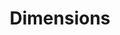 ---
layout: default
bigquery: https://console.cloud.google.com/bigquery?p=covid-19-dimensions-ai&page=table&d=data&t=publications
contributors: Digital Science, https://www.digital-science.com/
cost: Free for personal, non-commercial use.
description: Dimensions contains more than 100 million publications, ranging from
  articles published in scholarly journals, books and book chapters, to preprints
  and conference proceedings. All publications are contextualized with linked data
  sets, funding, publications, patents, clinical trials, and policy documents. You
  can also view associated categories, funders, institutions, and researcher profiles.
documentation: https://docs.dimensions.ai/bigquery/index.html
last_edit: Mon, 04 Apr 2022 19:04:00 GMT
location: https://www.dimensions.ai/products/free/
maintained_by: Digital Science, https://www.digital-science.com/
schema_fields: '[''granted_date'', ''open_access_categories'', ''original_assignee_countries'',
  ''isbn'', ''priority_year'', ''date_normal'', ''category_icrp_ct'', ''mesh_terms'',
  ''category_rcdc'', ''publication_year'', ''links'', ''funding_cad'', ''original_title'',
  ''category_hrcs_hc'', ''authors'', ''start_date'', ''priority_date'', ''repository_name'',
  ''volume'', ''resulting_publication_doi'', ''funder_org_cities'', ''category_hrcs_rac'',
  ''funder_org'', ''id'', ''pages'', ''date_online'', ''family_members_ids'', ''linkout'',
  ''funder_countries'', ''mesh_headings'', ''phase'', ''repository_id'', ''email_address'',
  ''funder_orgs'', ''funding_details'', ''pmcid'', ''book_series_title'', ''repository_url'',
  ''funding_gbp'', ''granted_year'', ''cited_by_ids'', ''funding_nzd'', ''gender'',
  ''publisher'', ''date_inserted'', ''book_title'', ''date_modified'', ''established'',
  ''journal_lists'', ''research_org_cities'', ''funding_jpy'', ''conference'', ''labels'',
  ''categories'', ''current_assignee_orgs'', ''current_assignee_countries'', ''filing_year'',
  ''type'', ''editors'', ''title'', ''original_assignee_orgs'', ''supporting_grant_ids'',
  ''resulting_publication_ids'', ''original_assignee'', ''acronyms'', ''citations_count'',
  ''publication_date'', ''subtitles'', ''legal_status'', ''issue'', ''funding_amount'',
  ''end_year'', ''status'', ''filing_date'', ''kind'', ''conditions'', ''category_sdg'',
  ''metrics'', ''application_number'', ''family_id'', ''research_org_state_codes'',
  ''funding_eur'', ''aliases'', ''interventions'', ''language'', ''funding_chf'',
  ''date_print'', ''pmid'', ''date_imported_gbq'', ''concepts'', ''category_bra'',
  ''current_assignee'', ''associated_publication_doi'', ''open_access_categories_v2'',
  ''funder_org_state_codes'', ''citation_string'', ''category_hra'', ''embargo_date'',
  ''reference_ids'', ''relationships'', ''arxiv_id'', ''external_ids'', ''expiration_date'',
  ''ipcr'', ''research_org_state_names'', ''acronym'', ''year'', ''research_org_country_names'',
  ''filing_status'', ''parent_id'', ''active_years'', ''date'', ''start_year'', ''created_date'',
  ''funder_org_countries'', ''funding_usd'', ''address'', ''source_id'', ''organisation_details'',
  ''category_for'', ''category_icrp_cso'', ''license'', ''funding_cny'', ''publication_ids'',
  ''associated_grant_ids'', ''description'', ''cpc'', ''proceedings_title'', ''name'',
  ''jurisdiction'', ''research_orgs'', ''assignee_countries'', ''associated_publication_arxiv_id'',
  ''wikipedia_url'', ''eisbn'', ''associated_publication_id'', ''foa_number'', ''assignee_orgs'',
  ''brief_title'', ''family_count'', ''abstract'', ''registry'', ''original_abstract'',
  ''legal_events'', ''journal'', ''funding_aud'', ''patent_ids'', ''clinical_trial_ids'',
  ''investigators'', ''associated_publication_pmid'', ''citations'', ''types'', ''researcher_ids'',
  ''funder_org_acronyms'', ''category_uoa'', ''grant_number'', ''research_org_city_names'',
  ''end_date'', ''research_org_countries'', ''funding_currency'', ''acknowledgements'',
  ''doi'', ''altmetrics'', ''expiration_year'', ''inventor_names'']'
shortname: dimensions
tags:
- scholarly literature
- patents
- funding
- clinical trials
- academic profiles
terms_of_use: 'Use of both the Dimensions COVID-19 dataset and full Dimensions dataset
  are subject to the Dimensions Terms of use: https://www.dimensions.ai/policies-terms-legal '
title: Dimensions
uuid: dcff88bd-fe6b-4fdb-8159-809bf9d7bc1c
---